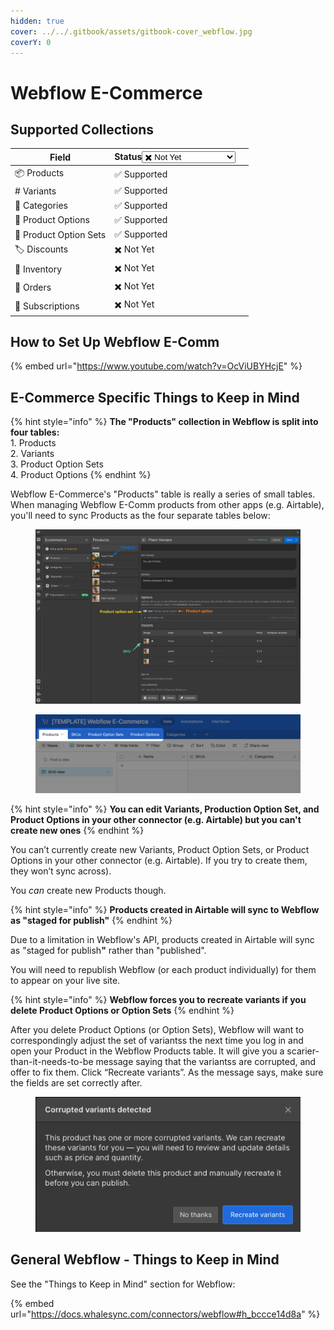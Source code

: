 ```yaml
---
hidden: true
cover: ../../.gitbook/assets/gitbook-cover_webflow.jpg
coverY: 0
---
```


# Webflow E-Commerce

## Supported Collections

<table><thead><tr><th>Field</th><th>Status<select><option value="6c90dea3d4b34f409e73be79b7076c4a" label="✖️ Not Yet" color="blue"></option><option value="9e01356060cc4ea4988d69f72fe19d39" label="✅ Supported" color="blue"></option><option value="bd4357bee12749d0b80f7bc4a94ec3b5" label="➡️ Supported (1-Way)" color="blue"></option></select></th><th data-hidden></th></tr></thead><tbody><tr><td>📦 Products</td><td><span data-option="9e01356060cc4ea4988d69f72fe19d39">✅ Supported</span></td><td></td></tr><tr><td>#️ Variants</td><td><span data-option="9e01356060cc4ea4988d69f72fe19d39">✅ Supported</span></td><td></td></tr><tr><td>🔽 Categories</td><td><span data-option="9e01356060cc4ea4988d69f72fe19d39">✅ Supported</span></td><td></td></tr><tr><td>🎨 Product Options</td><td><span data-option="9e01356060cc4ea4988d69f72fe19d39">✅ Supported</span></td><td></td></tr><tr><td>📂 Product Option Sets</td><td><span data-option="9e01356060cc4ea4988d69f72fe19d39">✅ Supported</span></td><td></td></tr><tr><td>🏷️ Discounts</td><td><span data-option="6c90dea3d4b34f409e73be79b7076c4a">✖️ Not Yet</span></td><td></td></tr><tr><td>🔢 Inventory</td><td><span data-option="6c90dea3d4b34f409e73be79b7076c4a">✖️ Not Yet</span></td><td></td></tr><tr><td>💸 Orders</td><td><span data-option="6c90dea3d4b34f409e73be79b7076c4a">✖️ Not Yet</span></td><td></td></tr><tr><td>💸 Subscriptions</td><td><span data-option="6c90dea3d4b34f409e73be79b7076c4a">✖️ Not Yet</span></td><td></td></tr></tbody></table>

## How to Set Up Webflow E-Comm <a href="#h_bccce14d8a" id="h_bccce14d8a"></a>

{% embed url="https://www.youtube.com/watch?v=OcViUBYHcjE" %}

## E-Commerce Specific Things to Keep in Mind <a href="#h_bccce14d8a" id="h_bccce14d8a"></a>

{% hint style="info" %}
**The "Products" collection in Webflow is split into four tables:**\
1\. Products\
2\. Variants\
3\. Product Option Sets\
4\. Product Options
{% endhint %}

Webflow E-Commerce's "Products" table is really a series of small tables. When managing Webflow E-Comm products from other apps (e.g. Airtable), you'll need to sync Products as the four separate tables below:

<figure><img src="../../.gitbook/assets/CleanShot 2023-04-25 at 18.32.48.png" alt=""><figcaption></figcaption></figure>

<figure><img src="../../.gitbook/assets/CleanShot 2023-04-25 at 18.31.49.png" alt=""><figcaption></figcaption></figure>

{% hint style="info" %}
**You can edit Variants, Production Option Set, and Product Options in your other connector (e.g. Airtable) but you can't create new ones**
{% endhint %}

You can’t currently create new Variants, Product Option Sets, or Product Options in your other connector (e.g. Airtable). If you try to create them, they won’t sync across).

You _can_ create new Products though.



{% hint style="info" %}
**Products created in Airtable will sync to Webflow as "staged for publish"**
{% endhint %}

Due to a limitation in Webflow's API, products created in Airtable will sync as "staged for publis&#x68;**"** rather than "published".



You will need to republish Webflow (or each product individually) for them to appear on your live site.&#x20;



{% hint style="info" %}
**Webflow forces you to recreate variants if you delete Product Options or Option Sets**
{% endhint %}

After you delete Product Options (or Option Sets), Webflow will want to correspondingly adjust the set of variantss the next time you log in and open your Product in the Webflow Products table. It will give you a scarier-than-it-needs-to-be message saying that the variantss are corrupted, and offer to fix them. Click “Recreate variants”. As the message says, make sure the fields are set correctly after.

<figure><img src="../../.gitbook/assets/Untitled.png" alt=""><figcaption></figcaption></figure>

## General Webflow - Things to Keep in Mind <a href="#h_bccce14d8a" id="h_bccce14d8a"></a>

See the "Things to Keep in Mind" section for Webflow:

{% embed url="https://docs.whalesync.com/connectors/webflow#h_bccce14d8a" %}
